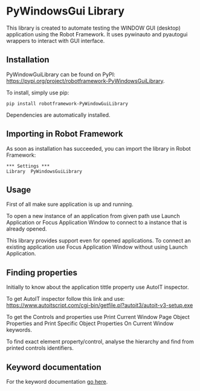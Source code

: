 # PyWindowsGui Library
This library is created to automate testing the WINDOW GUI (desktop) application using the Robot Framework. 
It uses pywinauto and pyautogui wrappers to interact with GUI interface.

## Installation
PyWindowGuiLibrary can be found on PyPI: https://pypi.org/project/robotframework-PyWindowsGuiLibrary.

To install, simply use pip:

```dos
pip install robotframework-PyWindowGuiLibrary
```

Dependencies are automatically installed.

## Importing in Robot Framework
As soon as installation has succeeded, you can import the library in Robot Framework:

```robot
*** Settings ***
Library  PyWindowsGuiLibrary
```

## Usage

First of all make sure application is up and running.

To open a new instance of an application from given path use Launch Application or Focus Application Window to connect to a instance that is already opened.

This library provides support even for opened applications. To connect an existing application use Focus Application Window without using Launch Application.

## Finding properties
Initially to know about the application tittle property use AutoIT inspector.

To get AutoIT inspector follow this link and use: https://www.autoitscript.com/cgi-bin/getfile.pl?autoit3/autoit-v3-setup.exe

To get the Controls and properties use Print Current Window Page Object Properties and Print Specific Object Properties On Current Window keywords.

To find exact element property/control, analyse the hierarchy and find from printed controls identifiers.

## Keyword documentation
For the keyword documentation [go here](https://himaane.github.io/robotframework-PyWindowsGuiLibrary/PyWindowsGuiLibrary.html).
